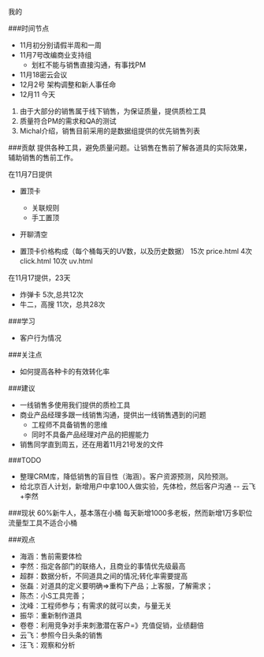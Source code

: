 我的

###时间节点

* 11月初分别请假半周和一周
* 11月7号改编商业支持组
  * 划杠不能与销售直接沟通，有事找PM
* 11月18密云会议
* 12月2号 架构调整和新人事任命
* 12月11 今天

1. 由于大部分的销售属于线下销售，为保证质量，提供质检工具
2. 质量符合PM的需求和QA的测试
3. Michal介绍，销售目前采用的是数据组提供的优先销售列表


###贡献
提供各种工具，避免质量问题。让销售在售前了解各道具的实际效果，辅助销售的售前工作。

在11月7日提供

* 置顶卡
	* 关联规则
	* 手工置顶 
* 开聊清空

* 置顶卡价格构成（每个桶每天的UV数，以及历史数据）
15次 price.html
4次 click.html
10次 uv.html

在11月17提供，23天

* 炸弹卡 5次,总共12次
* 牛二，高搜 11次，总共28次

###学习
* 客户行为情况

###关注点
* 如何提高各种卡的有效转化率


###建议

* 一线销售多使用我们提供的质检工具
* 商业产品经理多跟一线销售沟通，提供出一线销售遇到的问题
	* 工程师不具备销售的思维
	* 同时不具备产品经理对产品的把握能力
* 销售同学直到周五，还在用着11月21号发的文件
	
###TODO
* 整理CRM库，降低销售的盲目性（海涵）。客户资源预测，风险预测。
* 给北京百人计划，新增用户中拿100人做实验，先体检，然后客户沟通 -- 云飞+李然


###现状
60%新牛人，基本落在小桶
每天新增1000多老板，然而新增1万多职位
流量型工具不适合小桶

###观点
* 海涵：售前需要体检
* 李然：指定各部门的联络人，且商业的事情优先级最高
* 超群：数据分析，不同道具之间的情况;转化率需要提高
* 张磊：对道具的定义要明确=>重构下产品；上客服，了解需求；
* 陈杰：小S工具完善；
* 沈峰：工程师参与；有需求的就可以卖，与量无关
* 振华：重新制作道具
* 卷卷：利用竞争对手来刺激潜在客户=》充值促销，业绩翻倍
* 云飞：参照今日头条的销售
* 汪飞：观察和分析






